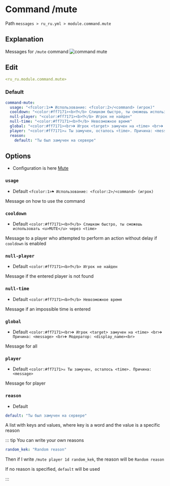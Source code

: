 # Command /mute
Path `messages > ru_ru.yml > module.command.mute`

## Explanation
Messages for `/mute` command
![command mute](/commandmute.png)

## Edit
```yaml
<ru_ru.module.command.mute>
```

### Default
```yaml
command-mute:
  usage: "<fcolor:1>⚑ Использование: <fcolor:2>/<command> (игрок)"
  cooldown: "<color:#ff7171><b>⁉</b> Слишком быстро, ты сможешь использовать <u>MUTE</u> через <time>"
  null-player: "<color:#ff7171><b>⁉</b> Игрок не найден"
  null-time: "<color:#ff7171><b>⁉</b> Невозможное время"
  global: "<color:#ff7171><br>⏵ Игрок <target> замучен на <time> <br>⏵ Причина: <message> <br>⏵ Модератор: <display_name><br>"
  player: "<color:#ff7171>☠ Ты замучен, осталось <time>. Причина: <message>"
  reason:
    default: "Ты был замучен на сервере"
```

## Options

- Configuration is here [Mute](/en/config/module/command/command-mute/)

### `usage`
- Default `<fcolor:1>⚑ Использование: <fcolor:2>/<command> (игрок)`

Message on how to use the command

### `cooldown`
- Default `<color:#ff7171><b>⁉</b> Слишком быстро, ты сможешь использовать <u>MUTE</u> через <time>`

Message to a player who attempted to perform an action without delay if `cooldown` is enabled

### `null-player`
- Default `<color:#ff7171><b>⁉</b> Игрок не найден`

Message if the entered player is not found

### `null-time`
- Default `<color:#ff7171><b>⁉</b> Невозможное время`

Message if an impossible time is entered

### `global`
- Default `<color:#ff7171><br>⏵ Игрок <target> замучен на <time> <br>⏵ Причина: <message> <br>⏵ Модератор: <display_name><br>`

Message for all

### `player`
- Default `<color:#ff7171>☠ Ты замучен, осталось <time>. Причина: <message>`

Message for player

### `reason`
- Default
```yaml
default: "Ты был замучен на сервере"
```

A list with keys and values, where key is a word and the value is a specific reason

::: tip You can write your own reasons
```yaml
random_kek: "Random reason"
```
Then if I write `/mute player 1d random_kek`, the reason will be `Random reason`

If no reason is specified, `default` will be used

:::
